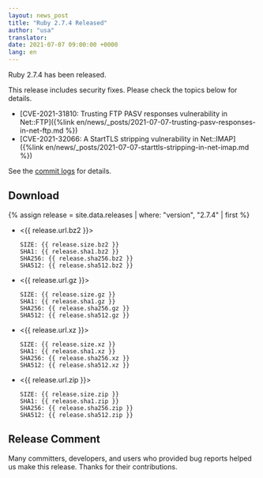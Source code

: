```yaml
---
layout: news_post
title: "Ruby 2.7.4 Released"
author: "usa"
translator:
date: 2021-07-07 09:00:00 +0000
lang: en
---
```


Ruby 2.7.4 has been released.

This release includes security fixes.
Please check the topics below for details.

* [CVE-2021-31810: Trusting FTP PASV responses vulnerability in Net::FTP]({%link en/news/_posts/2021-07-07-trusting-pasv-responses-in-net-ftp.md %})
* [CVE-2021-32066: A StartTLS stripping vulnerability in Net::IMAP]({%link en/news/_posts/2021-07-07-starttls-stripping-in-net-imap.md %})

See the [commit logs](https://github.com/ruby/ruby/compare/v2_7_3...v2_7_4) for details.

## Download

{% assign release = site.data.releases | where: "version", "2.7.4" | first %}

* <{{ release.url.bz2 }}>

      SIZE: {{ release.size.bz2 }}
      SHA1: {{ release.sha1.bz2 }}
      SHA256: {{ release.sha256.bz2 }}
      SHA512: {{ release.sha512.bz2 }}

* <{{ release.url.gz }}>

      SIZE: {{ release.size.gz }}
      SHA1: {{ release.sha1.gz }}
      SHA256: {{ release.sha256.gz }}
      SHA512: {{ release.sha512.gz }}

* <{{ release.url.xz }}>

      SIZE: {{ release.size.xz }}
      SHA1: {{ release.sha1.xz }}
      SHA256: {{ release.sha256.xz }}
      SHA512: {{ release.sha512.xz }}

* <{{ release.url.zip }}>

      SIZE: {{ release.size.zip }}
      SHA1: {{ release.sha1.zip }}
      SHA256: {{ release.sha256.zip }}
      SHA512: {{ release.sha512.zip }}

## Release Comment

Many committers, developers, and users who provided bug reports helped us make this release.
Thanks for their contributions.
